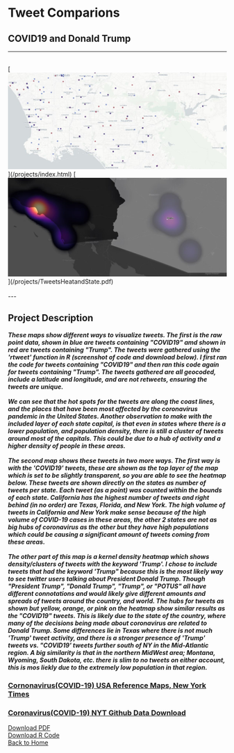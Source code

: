 # Tweet Comparions
## COVID19 and Donald Trump
---

<br>
[<img src="/images/screenshotLA.1.JPG?raw=true"/>](/projects/index.html)
[<img src="/images/screenshotLA.JPG?raw=true"/>](/projects/TweetsHeatandState.pdf)
<br>
<br>
---

## **Project Description** <br>
   ***These maps show different ways to visualize tweets. The first is the raw point data, shown in blue are tweets containing "COVID19" amd shown in red are tweets containing "Trump". The tweets were gathered using the 'rtweet' function in R (screenshot of code and download below). I first ran the code for tweets containing "COVID19" and then ran this code again for tweets containing "Trump". The tweets gathered are all geocoded, include a latitude and longitude, and are not retweets, ensuring the tweets are unique. <br><br>
  We can see that the hot spots for the tweets are along the coast lines, and the places that have been most affected by the coronavirus pandemic in the United States. Another observation to make with the included layer of each state capital, is that even in states where there is a lower population, and population density, there is still a cluster of tweets around most of the capitals. This could be due to a hub of activity and a higher density of people in these areas. <br><br>
  The second map shows these tweets in two more ways. The first way is with the 'COVID19' tweets, these are shown as the top layer of the map which is set to be slightly transparent, so you are able to see the heatmap below. These tweets are shown directly on the states as number of tweets per state. Each tweet (as a point) was counted within the bounds of each state. California has the highest number of tweets and right behind (in no order) are Texas, Florida, and New York. The high volume of tweets in California and New York make sense because of the high volume of COVID-19 cases in these areas, the other 2 states are not as big hubs of coronavirus as the other but they have high populations which could be causing a significant amount of tweets coming from these areas. <br><br>
  The other part of this map is a kernel density heatmap which shows density/clusters of tweets with the keyword 'Trump'. I chose to include tweets that had the keyword 'Trump" because this is the most likely way to see twitter users talking about President Donald Trump. Though "President Trump", "Donald Trump", "Trump", or "POTUS" all have different connotations and would likely give different amounts and spreads of tweets around the country, and world. The hubs for tweets as shown but yellow, orange, or pink on the heatmap show similar results as the "COVID19" tweets. This is likely due to the state of the country, where many of the decisions being made about coronavirus are related to Donald Trump. Some differences lie in Texas where there is not much 'Trump' tweet activity, and there is a stronger presence of 'Trump' tweets vs. "COVID19' tweets further south of NY in the Mid-Atlantic region. A big similarity is that in the northern MidWest area; Montana, Wyoming, South Dakota, etc. there is slim to no tweets on either account, this is mos liekly due to the extremely low population in that region.*** <br>
 
### [Cornonavirus(COVID-19) USA Reference Maps, New York Times](https://www.nytimes.com/interactive/2020/us/coronavirus-us-cases.html)
### [Coronavirus(COVID-19) NYT Github Data Download](https://github.com/nytimes/covid-19-data)

[Download PDF](/projects/TweetsHeatandState.pdf)<br>
[Download R Code](/projects/SampleTweetSearch.R)<br>
<a href="https://sophiepeet.github.io">Back to Home</a>
<!-- birds aren't real -->
<!-- blahblahblah-->
